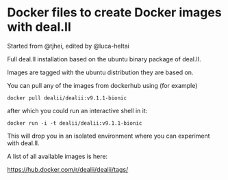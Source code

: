 # Docker files to create Docker images with deal.II

Started from @tjhei, edited by @luca-heltai

Full deal.II installation based on the ubuntu binary package of deal.II.

Images are tagged with the ubuntu distribution they are based on.

You can pull any of the images from dockerhub using (for example)

    docker pull dealii/dealii:v9.1.1-bionic

after which you could run an interactive shell in it:

    docker run -i -t dealii/dealii:v9.1.1-bionic

This will drop you in an isolated environment where you can experiment with deal.II.

A list of all available images is here: 

https://hub.docker.com/r/dealii/dealii/tags/

